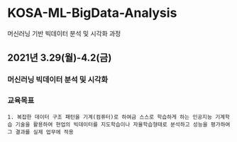 # KOSA-ML-BigData-Analysis
머신러닝 기반 빅데이터 분석 및 시각화 과정

## 2021년 3.29(월)-4.2(금)

### 머신러닝 빅데이터 분석 및 시각화

### 교육목표

	1. 복잡한 데이터 구조 패턴을 기계(컴퓨터)로 하여금 스스로 학습하게 하는 인공지능 기계학습 기술을 활용하여 현업의 빅데이터를 지도학습이나 자율학습형태로 분석하고 성능을 평가하여 그 결과를 실제 업무에 적용
